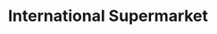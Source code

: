 ---
title: "International Supermarket"
url: /birmingham/international-supermarket/
shop: Lebensmittel
---